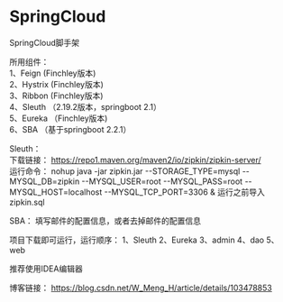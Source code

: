# SpringCloud
SpringCloud脚手架

所用组件：  
1、Feign (Finchley版本)  
2、Hystrix (Finchley版本)  
3、Ribbon (Finchley版本)  
4、Sleuth （2.19.2版本，springboot 2.1）  
5、Eureka （Finchley版本)  
6、SBA （基于springboot 2.2.1）  

Sleuth：  
下载链接：
https://repo1.maven.org/maven2/io/zipkin/zipkin-server/  
运行命令：
nohup java -jar zipkin.jar --STORAGE_TYPE=mysql --MYSQL_DB=zipkin --MYSQL_USER=root --MYSQL_PASS=root --MYSQL_HOST=localhost --MYSQL_TCP_PORT=3306 &
运行之前导入zipkin.sql

SBA：
填写邮件的配置信息，或者去掉邮件的配置信息

项目下载即可运行，运行顺序：
1、Sleuth
2、Eureka
3、admin
4、dao
5、web

推荐使用IDEA编辑器

博客链接：
https://blog.csdn.net/W_Meng_H/article/details/103478853
